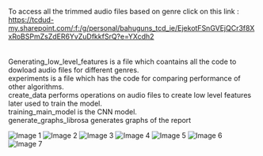 To access all the trimmed audio files based on genre click on this link : https://tcdud-my.sharepoint.com/:f:/g/personal/bahuguns_tcd_ie/EjekotFSnGVEjQCr3f8XxRoBSPmZsZdER6YvZuDfkkfSrQ?e=YXcdh2
<br  />
<br  />
<br  />
Generating_low_level_features is a file which coantains all the code to dowload audio files for different genres.<br  />
experiments is a file which has the code for comparing performance of other algorithms.<br  />
create_data performs operations on audio files to create low level features later used to train the model.<br  />
training_main_model is the CNN model.<br  />
generate_graphs_librosa generates graphs of the report<br  />



![Image 1](https://github.com/Qtonium/Group-Project-35_2/blob/main/images/Machine_Learning_Group_Project-1.png)
![Image 2](https://github.com/Qtonium/Group-Project-35_2/blob/main/images/Machine_Learning_Group_Project-2.png)
![Image 3](https://github.com/Qtonium/Group-Project-35_2/blob/main/images/Machine_Learning_Group_Project-3.png)
![Image 4](https://github.com/Qtonium/Group-Project-35_2/blob/main/images/Machine_Learning_Group_Project-4.png)
![Image 5](https://github.com/Qtonium/Group-Project-35_2/blob/main/images/Machine_Learning_Group_Project-5.png)
![Image 6](https://github.com/Qtonium/Group-Project-35_2/blob/main/images/Machine_Learning_Group_Project-6.png)
![Image 7](https://github.com/Qtonium/Group-Project-35_2/blob/main/images/Machine_Learning_Group_Project-7.png)
